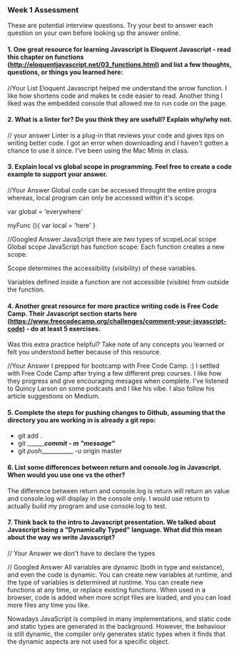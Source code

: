 ### Week 1 Assessment

These are potential interview questions. Try your best to answer each question on your own before looking up the answer online.

#### 1. One great resource for learning Javascript is Eloquent Javascript - read this chapter on functions (http://eloquentjavascript.net/03_functions.html) and list a few thoughts, questions, or things you learned here:

  //Your List
Eloquent Javascript helped me understand the arrow function.  I like how shortens code and makes te code easier to read.  Another thing I liked was the embedded console that allowed me to run code on the page.


#### 2. What is a linter for? Do you think they are usefull? Explain why/why not.

// your answer
Linter is a plug-in that reviews your code and gives tips on writing better code.  I got an error when downloading and I haven't gotten a chance to use it since.  I've been using the Mac Minis in class.

#### 3. Explain local vs global scope in programming. Feel free to create a code example to support your answer. 

  //Your Answer
  Global code can be accessed throught the entire progra whereas, local program can only be accessed within it's scope.

var global = 'everywhere'

myFunc (){
  var local = 'here'
}

  
  //Googled Answer
JavaScript there are two types of scopeLocal scope
Global scope
JavaScript has function scope: Each function creates a new scope.

Scope determines the accessibility (visibility) of these variables.

Variables defined inside a function are not accessible (visible) from outside the function.


#### 4. Another great resource for more practice writing code is Free Code Camp. Their Javascript section starts here (https://www.freecodecamp.org/challenges/comment-your-javascript-code) - do at least 5 exercises. 

Was this extra practice helpful? Take note of any concepts you learned or felt you understood better because of this resource. 

  //Your Answer
  I prepped for bootcamp with Free Code Camp. :)  I settled with Free Code Camp after trying a few different prep courses.  I like how they progress and give encouraging mesages when complete.  I've listened to Quincy Larson on some podcasts and I like his vibe.  I also follow his article suggestions on Medium.

#### 5. Complete the steps for pushing changes to Github, assuming that the directory you are working in is already a git repo:

- git add .
- git ___________commit - m "message"_____
- git _push____________ -u origin master

#### 6. List some differences between return and console.log in Javascript. When would you use one vs the other? 
The difference between return and console.log is return will return an value and console.log will display in the console only.  I would use return to actually build my program and use console.log to test.
#### 7. Think back to the intro to Javascript presentation. We talked about Javascript being a "Dynamically Typed" language. What did this mean about the way we write Javascript?

// Your Answer
we don't have to declare the types

// Googled Answer
All variables are dynamic (both in type and existance), and even the code is dynamic. You can create new variables at runtime, and the type of variables is determined at runtime. You can create new functions at any time, or replace existing functions. When used in a browser, code is added when more script files are loaded, and you can load more files any time you like.

Nowadays JavaScript is compiled in many implementations, and static code and static types are generated in the background. However, the behaviour is still dynamic, the compiler only generates static types when it finds that the dynamic aspects are not used for a specific object.


